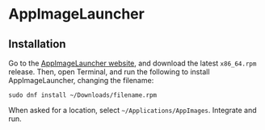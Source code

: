 # AppImageLauncher

## Installation

Go to the [AppImageLauncher website](https://github.com/TheAssassin/AppImageLauncher), and download the latest `x86_64.rpm` release. Then, open Terminal, and run the following to install AppImageLauncher, changing the filename:

```
sudo dnf install ~/Downloads/filename.rpm
```

When asked for a location, select `~/Applications/AppImages`. Integrate and run.
